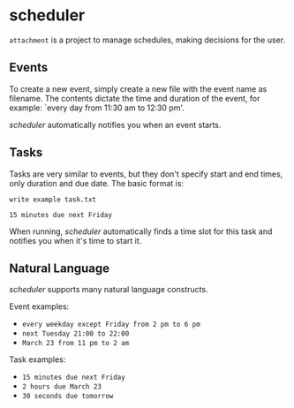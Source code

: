 scheduler
==========

`attachment` is a project to manage schedules, making decisions for the user.


Events
------

To create a new event, simply create a new file with the event name as
filename. The contents dictate the time and duration of the event, for example:
`every day from 11:30 am to 12:30 pm'.

*scheduler* automatically notifies you when an event starts.


Tasks
-----

Tasks are very similar to events, but they don't specify start and end times,
only duration and due date. The basic format is:

`write example task.txt`

`15 minutes due next Friday`

When running, *scheduler* automatically finds a time slot for this task and
notifies you when it's time to start it.


Natural Language
---------

*scheduler* supports many natural language constructs.

Event examples:

- `every weekday except Friday from 2 pm to 6 pm`
- `next Tuesday 21:00 to 22:00`
- `March 23 from 11 pm to 2 am`


Task examples:

- `15 minutes due next Friday`
- `2 hours due March 23`
- `30 seconds due tomorrow`
